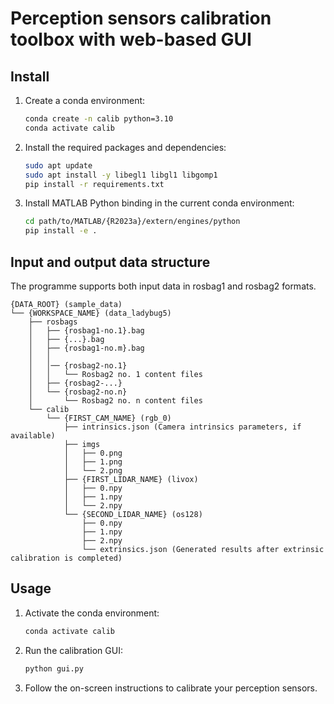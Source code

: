 # Perception sensors calibration toolbox with web-based GUI

## Install

1. Create a conda environment:
    ```bash
    conda create -n calib python=3.10
    conda activate calib
    ```

2. Install the required packages and dependencies:
    ```bash
    sudo apt update
    sudo apt install -y libegl1 libgl1 libgomp1
    pip install -r requirements.txt
    ```

3. Install MATLAB Python binding in the current conda environment:
    ```bash
    cd path/to/MATLAB/{R2023a}/extern/engines/python
    pip install -e .
    ```

## Input and output data structure

The programme supports both input data in rosbag1 and rosbag2 formats.

```
{DATA_ROOT} (sample_data)
└── {WORKSPACE_NAME} (data_ladybug5)
    ├── rosbags
    │   ├── {rosbag1-no.1}.bag
    │   ├── {...}.bag
    │   ├── {rosbag1-no.m}.bag
    │   │
    │   │── {rosbag2-no.1}
    │   │   └── Rosbag2 no. 1 content files
    │   ├── {rosbag2-...}
    │   └── {rosbag2-no.n}
    │       └── Rosbag2 no. n content files
    └── calib
        └── {FIRST_CAM_NAME} (rgb_0)
            ├── intrinsics.json (Camera intrinsics parameters, if available)
            ├── imgs
            │   ├── 0.png
            │   ├── 1.png
            │   └── 2.png
            ├── {FIRST_LIDAR_NAME} (livox)
            │   ├── 0.npy
            │   ├── 1.npy
            │   └── 2.npy
            └── {SECOND_LIDAR_NAME} (os128)
                ├── 0.npy
                ├── 1.npy
                ├── 2.npy
                └── extrinsics.json (Generated results after extrinsic calibration is completed)
```


## Usage

1. Activate the conda environment:
    ```bash
    conda activate calib
    ```
2. Run the calibration GUI:
    ```bash
    python gui.py
    ```
3. Follow the on-screen instructions to calibrate your perception sensors.

